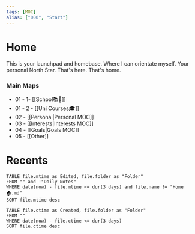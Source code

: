 ```yaml
---
tags: [MOC]
alias: ["000", "Start"]
---
```

# Home
This is your launchpad and homebase. Where I can orientate myself. Your personal North Star. That's here. That's home.

### Main Maps
- 01 - 1- [[School📚🏫]]
- 01 - 2 - [[Uni Courses🎓]]
- 02 - [[Personal|Personal MOC]]
- 03 - [[Interests|Interests MOC]]
- 04 - [[Goals|Goals MOC]]
- 05 - [[Other]]
# Recents
```dataview
TABLE file.mtime as Edited, file.folder as "Folder"
FROM "" and !"Daily Notes"
WHERE date(now) - file.mtime <= dur(3 days) and file.name != "Home🏠.md" 
SORT file.mtime desc
```

```dataview
TABLE file.ctime as Created, file.folder as "Folder"
FROM ""
WHERE date(now) - file.ctime <= dur(3 days)
SORT file.ctime desc
```

